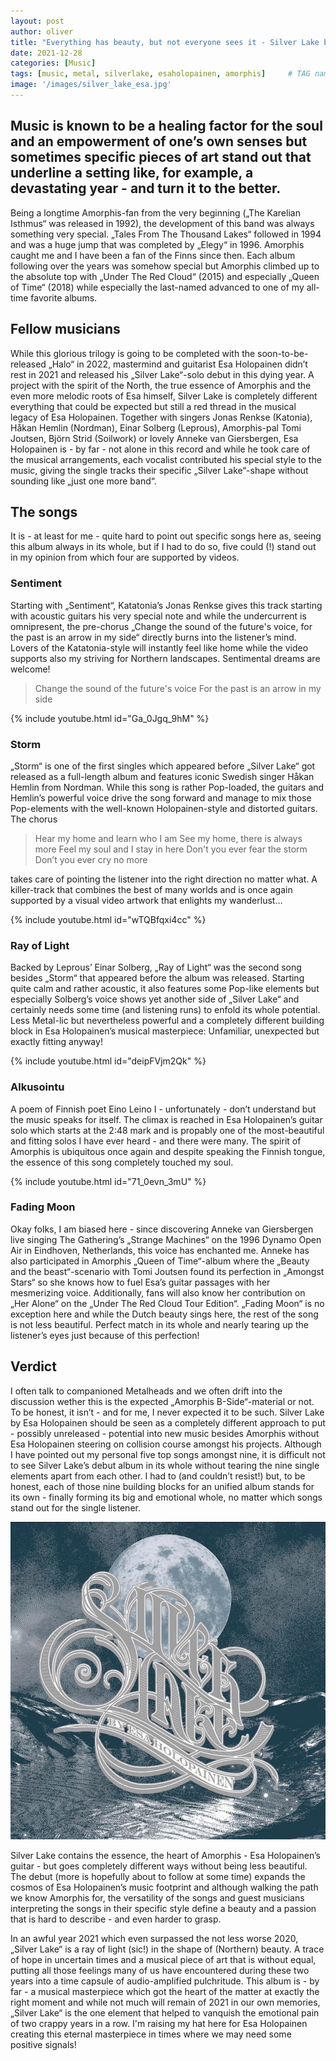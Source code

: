 ```yaml
---
layout: post
author: oliver
title: "Everything has beauty, but not everyone sees it - Silver Lake by Esa Holopainen"
date: 2021-12-28
categories: [Music]
tags: [music, metal, silverlake, esaholopainen, amorphis]     # TAG names should always be lowercase
image: '/images/silver_lake_esa.jpg'
---
```


## Music is known to be a healing factor for the soul and an empowerment of one’s own senses but sometimes specific pieces of art stand out that underline a setting like, for example, a devastating year - and turn it to the better.

Being a longtime Amorphis-fan from the very beginning („The Karelian Isthmus“ was released in 1992), the development of this band was always something very special. „Tales From The Thousand Lakes“ followed in 1994 and was a huge jump that was completed by „Elegy“ in 1996. Amorphis caught me and I have been a fan of the Finns since then. Each album following over the years was somehow special but Amorphis climbed up to the absolute top with „Under The Red Cloud“ (2015) and especially „Queen of Time“ (2018) while especially the last-named advanced to one of my all-time favorite albums.

## Fellow musicians

While this glorious trilogy is going to be completed with the soon-to-be-released „Halo“ in 2022, mastermind and guitarist Esa Holopainen didn’t rest in 2021 and released his „Silver Lake“-solo debut in this dying year. A project with the spirit of the North, the true essence of Amorphis and the even more melodic roots of Esa himself, Silver Lake is completely different everything that could be expected but still a red thread in the musical legacy of Esa Holopainen. Together with singers Jonas Renkse (Katonia), Håkan Hemlin (Nordman), Einar Solberg (Leprous), Amorphis-pal Tomi Joutsen, Björn Strid (Soilwork) or lovely Anneke van Giersbergen, Esa Holopainen is - by far - not alone in this record and while he took care of the musical arrangements, each vocalist contributed his special style to the music, giving the single tracks their specific „Silver Lake“-shape without sounding like „just one more band“.

## The songs

It is - at least for me - quite hard to point out specific songs  here as, seeing this album always in its whole, but if I had to do so, five could (!) stand out in my opinion from which four are supported by videos.

### Sentiment

Starting with „Sentiment“, Katatonia’s Jonas Renkse gives this track starting with acoustic guitars his very special note and while the undercurrent is omnipresent, the pre-chorus „Change the sound of the future's voice, for the past is an arrow in my side“ directly burns into the listener’s mind. Lovers of the Katatonia-style will instantly feel like home while the video supports also my striving for Northern landscapes. Sentimental dreams are welcome!

> Change the sound of the future's voice
> For the past is an arrow in my side

{% include youtube.html id="Ga_0Jgq_9hM" %}

### Storm

„Storm“ is one of the first singles which appeared before „Silver Lake“ got released as a full-length album and features iconic Swedish singer Håkan Hemlin from Nordman. While this song is rather Pop-loaded, the guitars and Hemlin’s powerful voice drive the song forward and manage to mix those Pop-elements with the well-known Holopainen-style and distorted guitars. The chorus

> Hear my home and learn who I am
> See my home, there is always more
> Feel my soul and I stay in here
> Don't you ever fear the storm
> Don’t you ever cry no more

takes care of pointing the listener into the right direction no matter what. A killer-track that combines the best of many worlds and is once again supported by a visual video artwork that enlights my wanderlust…

{% include youtube.html id="wTQBfqxi4cc" %}

### Ray of Light

Backed by Leprous’ Einar Solberg, „Ray of Light“ was the second song besides „Storm“ that appeared before the album was released. Starting quite calm and rather acoustic, it also features some Pop-like elements but especially Solberg’s voice shows yet another side of „Silver Lake“ and certainly needs some time (and listening runs) to enfold its whole potential. Less Metal-lic but nevertheless powerful and a completely different building block in Esa Holopainen’s musical masterpiece: Unfamiliar, unexpected but exactly fitting anyway!

{% include youtube.html id="deipFVjm2Qk" %}

### Alkusointu

A poem of Finnish poet Eino Leino I - unfortunately - don’t understand but the music speaks for itself. The climax is reached in Esa Holopainen’s guitar solo which starts at the 2:48 mark and is propably one of the most-beautiful and fitting solos I have ever heard - and there were many. The spirit of Amorphis is ubiquitous once again and despite speaking the Finnish tongue, the essence of this song completely touched my soul.

{% include youtube.html id="71_0evn_3mU" %}

### Fading Moon

Okay folks, I am biased here - since discovering Anneke van Giersbergen live singing The Gathering’s „Strange Machines“ on the 1996 Dynamo Open Air in Eindhoven, Netherlands, this voice has enchanted me. Anneke has also participated in Amorphis „Queen of Time“-album where the „Beauty and the beast“-scenario with Tomi Joutsen found its perfection in „Amongst Stars“ so she knows how to fuel Esa’s guitar passages with her mesmerizing voice. Additionally, fans will also know her contribution on „Her Alone“ on the „Under The Red Cloud Tour Edition“. „Fading Moon“ is no exception here and while the Dutch beauty sings here, the rest of the song is not less beautiful. Perfect match in its whole and nearly tearing up the listener’s eyes just because of this perfection!

## Verdict

I often talk to companioned Metalheads and we often drift into the discussion wether this is the expected „Amorphis B-Side“-material or not. To be honest, it isn’t - and for me, I never expected it to be such. Silver Lake by Esa Holopainen should be seen as a completely different approach to put - possibly unreleased - potential into new music besides Amorphis without Esa Holopainen steering on collision course amongst his projects. Although I have pointed out my personal five top songs amongst nine, it is difficult not to see Silver Lake’s debut album in its whole without tearing the nine single elements apart from each other. I had to (and couldn’t resist!) but, to be honest, each of those nine building blocks for an unified album stands for its own - finally forming its big and emotional whole, no matter which songs stand out for the single listener.

![Image Credits: Atomic Fire Records](../images/silver_lake.jpg)

Silver Lake contains the essence, the heart of Amorphis - Esa Holopainen’s guitar - but goes completely different ways without being less beautiful. The debut (more is hopefully about to follow at some time) expands the cosmos of Esa Holopainen’s music footprint and although walking the path we know Amorphis for, the versatility of the songs and guest musicians interpreting the songs in their specific style define a beauty and a passion that is hard to describe - and even harder to grasp.

In an awful year 2021 which even surpassed the not less worse 2020, „Silver Lake“ is a ray of light (sic!) in the shape of (Northern) beauty. A trace of hope in uncertain times and a musical piece of art that is without equal, putting all those feelings many of us have encountered during these two years into a time capsule of audio-amplified pulchritude. This album is - by far - a musical masterpiece which got the heart of the matter at exactly the right moment and while not much will remain of 2021 in our own memories, „Silver Lake“ is the one element that helped to vanquish the emotional pain of two crappy years in a row. I'm raising my hat here for Esa Holopainen creating this eternal masterpiece in times where we may need some positive signals!

